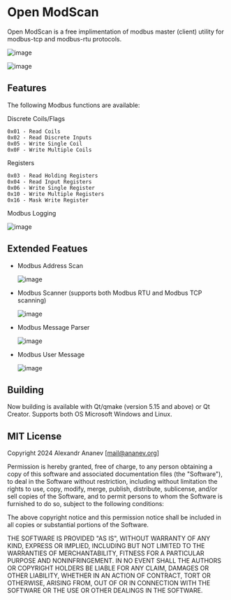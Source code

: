 # Open ModScan
Open ModScan is a free implimentation of modbus master (client) utility for modbus-tcp and modbus-rtu protocols.

![image](https://github.com/sanny32/OpenModScan/assets/13627951/c2df0ea1-0f27-4d4b-8cc0-b6268caf8f11)


![image](https://github.com/user-attachments/assets/aeae5869-b0a1-469f-9e30-3e68a85b23e1)



## Features

The following Modbus functions are available:

Discrete Coils/Flags

    0x01 - Read Coils
    0x02 - Read Discrete Inputs
    0x05 - Write Single Coil
    0x0F - Write Multiple Coils

Registers

    0x03 - Read Holding Registers
    0x04 - Read Input Registers
    0x06 - Write Single Register
    0x10 - Write Multiple Registers
    0x16 - Mask Write Register

Modbus Logging

![image](https://github.com/sanny32/OpenModScan/assets/13627951/69de27f0-b09b-4587-8493-6d1908610735)


    
## Extended Featues
- Modbus Address Scan
  
  ![image](https://github.com/sanny32/OpenModScan/assets/13627951/8989fbde-09f1-435c-a9a7-31e27a0ec576)

- Modbus Scanner (supports both Modbus RTU and Modbus TCP scanning)
  
  ![image](https://github.com/sanny32/OpenModScan/assets/13627951/cd35c0c4-ca9c-41fe-872c-1c2bb2286fc7)

- Modbus Message Parser

  ![image](https://github.com/sanny32/OpenModScan/assets/13627951/4f05f38e-d739-4c49-8bc3-f12e7b74d8ab)

- Modbus User Message
  
  ![image](https://github.com/sanny32/OpenModScan/assets/13627951/1aba6329-873c-4ff2-8db8-939245a50722)

## Building
  Now building is available with Qt/qmake (version 5.15 and above) or Qt Creator. Supports both OS Microsoft Windows and Linux.
  
## MIT License
Copyright 2024 Alexandr Ananev [mail@ananev.org]

Permission is hereby granted, free of charge, to any person obtaining a copy of this software and associated documentation files (the "Software"), to deal in the Software without restriction, including without limitation the rights to use, copy, modify, merge, publish, distribute, sublicense, and/or sell copies of the Software, and to permit persons to whom the Software is furnished to do so, subject to the following conditions:

The above copyright notice and this permission notice shall be included in all copies or substantial portions of the Software.

THE SOFTWARE IS PROVIDED "AS IS", WITHOUT WARRANTY OF ANY KIND, EXPRESS OR IMPLIED, INCLUDING BUT NOT LIMITED TO THE WARRANTIES OF MERCHANTABILITY, FITNESS FOR A PARTICULAR PURPOSE AND NONINFRINGEMENT. IN NO EVENT SHALL THE AUTHORS OR COPYRIGHT HOLDERS BE LIABLE FOR ANY CLAIM, DAMAGES OR OTHER LIABILITY, WHETHER IN AN ACTION OF CONTRACT, TORT OR OTHERWISE, ARISING FROM, OUT OF OR IN CONNECTION WITH THE SOFTWARE OR THE USE OR OTHER DEALINGS IN THE SOFTWARE.

